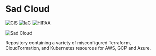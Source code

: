 # Sad Cloud

[![CIS](https://app.soluble.cloud/api/v1/public/badges/f7f8f3db-e2ef-44db-9585-ba3f6873c1f6.svg)](https://app.soluble.cloud/repos/details/github.com/insecurecorp/sad-cloud)  [![IaC](https://app.soluble.cloud/api/v1/public/badges/20d11dbd-78bd-444e-a144-042a57ef6333.svg)](https://app.soluble.cloud/repos/details/github.com/insecurecorp/sad-cloud)  [![HIPAA](https://app.soluble.cloud/api/v1/public/badges/7f6daeef-5ee2-4d15-b307-5e30a38a511b.svg)](https://app.soluble.cloud/repos/details/github.com/insecurecorp/sad-cloud)  

![Sad Cloud](.images/sad-cloud.png)


Repository containing a variety of misconfigured Terraform, CloudFormation, and Kubernetes resources
for AWS, GCP and Azure.
